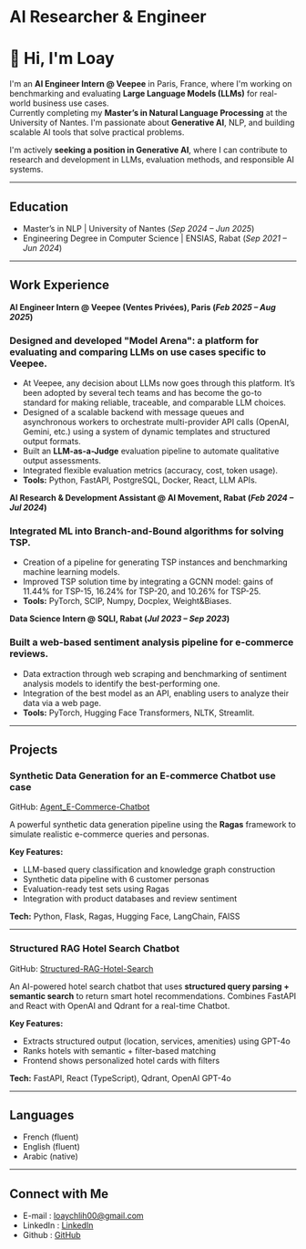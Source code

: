 # AI Researcher & Engineer  
# 👋 Hi, I'm Loay

I'm an **AI Engineer Intern @ Veepee** in Paris, France, where I'm working on benchmarking and evaluating **Large Language Models (LLMs)** for real-world business use cases.  
Currently completing my **Master’s in Natural Language Processing** at the University of Nantes. I'm passionate about **Generative AI**, NLP, and building scalable AI tools that solve practical problems.

I'm actively **seeking a position in Generative AI**, where I can contribute to research and development in LLMs, evaluation methods, and responsible AI systems.

---

## Education
- Master’s in NLP | University of Nantes (_Sep 2024 – Jun 2025_)  
- Engineering Degree in Computer Science | ENSIAS, Rabat (_Sep 2021 – Jun 2024_)

---

## Work Experience

**AI Engineer Intern @ Veepee (Ventes Privées), Paris (_Feb 2025 – Aug 2025_)**  
### Designed and developed "Model Arena": a platform for evaluating and comparing LLMs on use cases specific to Veepee.
- At Veepee, any decision about LLMs now goes through this platform. It’s been adopted by several tech teams and has become the go-to standard for making reliable, traceable, and comparable LLM choices.
- Designed of a scalable backend with message queues and asynchronous workers to orchestrate multi-provider API calls (OpenAI, Gemini, etc.) using a system of dynamic templates and structured output formats.
- Built an **LLM-as-a-Judge** evaluation pipeline to automate qualitative output assessments.
- Integrated flexible evaluation metrics (accuracy, cost, token usage).
- **Tools:** Python, FastAPI, PostgreSQL, Docker, React, LLM APIs.

**AI Research & Development Assistant @ AI Movement, Rabat (_Feb 2024 – Jul 2024_)**  
### Integrated ML into Branch-and-Bound algorithms for solving TSP.
- Creation of a pipeline for generating TSP instances and benchmarking machine learning models.
- Improved TSP solution time by integrating a GCNN model: gains of 11.44% for TSP-15, 16.24% for TSP-20, and 10.26% for TSP-25.
- **Tools:** PyTorch, SCIP, Numpy, Docplex, Weight&Biases.

**Data Science Intern @ SQLI, Rabat (_Jul 2023 – Sep 2023_)**  
### Built a web-based **sentiment analysis** pipeline for e-commerce reviews.
- Data extraction through web scraping and benchmarking of sentiment analysis models to identify the best-performing one.
-  Integration of the best model as an API, enabling users to analyze their data via a web page.
- **Tools:** PyTorch, Hugging Face Transformers, NLTK, Streamlit.

---

## Projects

### Synthetic Data Generation for an E-commerce Chatbot use case
GitHub: [Agent_E-Commerce-Chatbot](https://github.com/loaychlih/Agent_E-Commerce-Chatbot)

A powerful synthetic data generation pipeline using the **Ragas** framework to simulate realistic e-commerce queries and personas.

**Key Features:**
- LLM-based query classification and knowledge graph construction
- Synthetic data pipeline with 6 customer personas
- Evaluation-ready test sets using Ragas
- Integration with product databases and review sentiment

**Tech:** Python, Flask, Ragas, Hugging Face, LangChain, FAISS

---

### Structured RAG Hotel Search Chatbot  
GitHub: [Structured-RAG-Hotel-Search](https://github.com/loaychlih/Structured-RAG-Hotel-Search)

An AI-powered hotel search chatbot that uses **structured query parsing + semantic search** to return smart hotel recommendations. Combines FastAPI and React with OpenAI and Qdrant for a real-time Chatbot.

**Key Features:**
- Extracts structured output (location, services, amenities) using GPT-4o
- Ranks hotels with semantic + filter-based matching
- Frontend shows personalized hotel cards with filters

**Tech:** FastAPI, React (TypeScript), Qdrant, OpenAI GPT-4o

---

## Languages  
- French (fluent)  
- English (fluent)  
- Arabic (native)  

---

## Connect with Me  
- E-mail : loaychlih00@gmail.com  
- LinkedIn :  [LinkedIn](https://www.linkedin.com/in/loay-chlih)  
- Github : [GitHub](https://github.com/loaychlih)  
